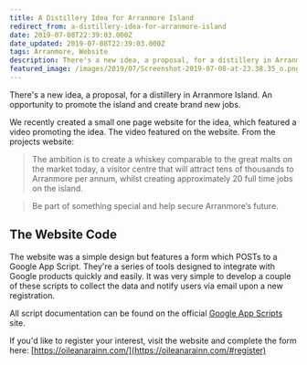 ```yaml
---
title: A Distillery Idea for Arranmore Island
redirect_from: a-distillery-idea-for-arranmore-island
date: 2019-07-08T22:39:03.000Z
date_updated: 2019-07-08T22:39:03.000Z
tags: Arranmore, Website
description: There's a new idea, a proposal, for a distillery in Arranmore Island. An opportunity to promote the island and create brand new jobs.
featured_image: /images/2019/07/Screenshot-2019-07-08-at-23.38.35_o.png
---
```


There's a new idea, a proposal, for a distillery in Arranmore Island. An opportunity to promote the island and create brand new jobs.

We recently created a small one page website for the idea, which featured a video promoting the idea.
The video featured on the website.
From the projects website:

> The ambition is to create a whiskey comparable to the great malts on the market today, a visitor centre that will attract tens of thousands to Arranmore per annum, whilst creating approximately 20 full time jobs on the island.

> Be part of something special and help secure Arranmore’s future.

## The Website Code

The website was a simple design but features a form which POSTs to a Google App Script. They're a series of tools designed to integrate with Google products quickly and easily. It was very simple to develop a couple of these scripts to collect the data and notify users via email upon a new registration.

All script documentation can be found on the official [Google App Scripts](https://developers.google.com/apps-script/) site.

If you'd like to register your interest, visit the website and complete the form here: [https://oileanarainn.com/](https://oileanarainn.com/#register)
